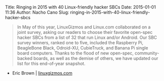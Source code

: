 Title: Ringing in 2015 with 40 Linux-friendly hacker SBCs
Date: 2015-01-01 11:36
Author: Nacho Cano
Slug: ringing-in-2015-with-40-linux-friendly-hacker-sbcs

> In May of this year, LinuxGizmos and Linux.com collaborated on a joint
> survey, asking our readers to choose their favorite open-spec hacker
> SBCs from a list of 32 that run Linux and/or Android. Our SBC survey
> winners, ranked one to five, included the Raspberry Pi, BeagleBone
> Black, Odroid-XU, CubieTruck, and Banana Pi single board computers.
> Thanks to the flood of new open-spec, community-backed boards, as well
> as the demise of others, we have updated our list for this end-of-year
> snapshot.

- Eric Brown | [linuxgizmos.com][]

  [linuxgizmos.com]: http://linuxgizmos.com/ringing-in-2015-with-40-linux-friendly-hacker-sbcs/
    "Ringing in 2015 with 40 Linux-friendly hacker SBCs"
